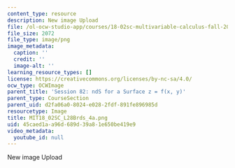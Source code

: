 ```yaml
---
content_type: resource
description: New image Upload
file: /ol-ocw-studio-app/courses/18-02sc-multivariable-calculus-fall-2010/45caed1aa96d689d39a81e650be419e9_MIT18_02SC_L28Brds_4a.png
file_size: 2072
file_type: image/png
image_metadata:
  caption: ''
  credit: ''
  image-alt: ''
learning_resource_types: []
license: https://creativecommons.org/licenses/by-nc-sa/4.0/
ocw_type: OCWImage
parent_title: 'Session 82: ndS for a Surface z = f(x, y)'
parent_type: CourseSection
parent_uid: d2fa06a0-8024-e028-2fdf-891fe896985d
resourcetype: Image
title: MIT18_02SC_L28Brds_4a.png
uid: 45caed1a-a96d-689d-39a8-1e650be419e9
video_metadata:
  youtube_id: null
---
```

New image Upload